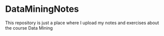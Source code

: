 # DataMiningNotes
This repository is just a place where I upload my notes and exercises about the course Data Mining
